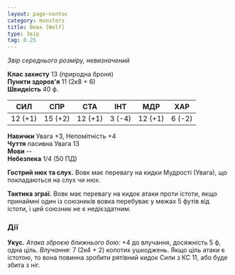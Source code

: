 ```yaml
---
layout: page-nontoc
category: monsters
title: Вовк [Wolf]
type: Звір
tag: 0.25
---
```


_Звір середнього розміру, невизначений_  

**Клас захисту** 13 (природна броня)    
**Пункти здоров'я** 11 (2к8 + 6)    
**Швидкість** 40 ф.  

| СИЛ     | СПР     | СТА     | ІНТ    | МДР     | ХАР    |
| ------- | ------- | ------- | ------ | ------- | ------ |
| 12 (+1) | 15 (+2) | 12 (+1) | 3 (-4) | 12 (+1) | 6 (-2) |

**Навички** Увага +3, Непомітність +4    
**Чуття** пасивна Увага 13    
**Мови** --    
**Небезпека** 1/4 (50 ПД)  

**Гострий нюх та слух.** Вовк має перевагу на кидки Мудрості (Увага), що покладаються на слух чи нюх.    

**Тактика зграї.** Вовк має перевагу на кидок атаки проти істоти, якщо принаймні один із союзників вовка перебуває у межах 5 футів від істоти, і цей союзник не є недієздатним.

### Дії
**Укус.** _Атака зброєю ближнього бою:_ +4 до влучання, досяжність 5 ф, одна ціль. _Влучання:_ 7 (2к4 + 2) колотих ушкоджень. Якщо ціль атаки є істотою, то вона повинна зробити рятівний кидок Сили з КС 11, або буде збита з ніг. 
